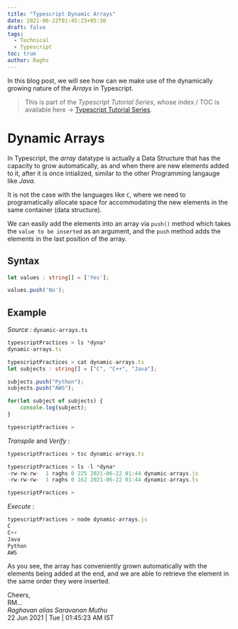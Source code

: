 ```yaml
---
title: "Typescript Dynamic Arrays"
date: 2021-06-22T01:45:23+05:30
draft: false
tags:
  - Technical
  - Typescript
toc: true
author: Raghs
---
```


In this blog post, we will see how can we make use of the dynamically growing nature of the *Arrays* in Typescript.

<!--more-->

> This is part of the _Typescript Tutorial Series_, whose index / TOC is available here &rarr; [Typescript Tutorial Series](../typescript-tutorial-series/).

# Dynamic Arrays 

In Typescript, the *array* datatype is actually a Data Structure that has the capacity to grow automatically, as and when there are new elements added to it, after it is once intialized, similar to the other Programming langauge like *Java*. 

It is not the case with the languages like `C`, where we need to programatically allocate space for accommodating the new elements in the same container (data structure).

We can easily add the elements into an array via `push()` method which takes the `value to be inserted` as an argument, and the `push` method adds the elements in the last position of the array.

## Syntax 

```ts
let values : string[] = ['Yes'];

values.push('No');
```

## Example 

*Source* : `dynamic-arrays.ts`

```ts
typescriptPractices > ls *dyna*
dynamic-arrays.ts

typescriptPractices > cat dynamic-arrays.ts
let subjects : string[] = ["C", "C++", "Java"];

subjects.push("Python");
subjects.push("AWS");

for(let subject of subjects) {
    console.log(subject);
}

typescriptPractices > 
```

*Transpile* and *Verify* : 
```ts
typescriptPractices > tsc dynamic-arrays.ts

typescriptPractices > ls -l *dyna* 
-rw-rw-rw-  1 raghs 0 225 2021-06-22 01:44 dynamic-arrays.js
-rw-rw-rw-  1 raghs 0 162 2021-06-22 01:44 dynamic-arrays.ts

typescriptPractices > 
```

*Execute* : 

```ts
typescriptPractices > node dynamic-arrays.js
C
C++
Java
Python
AWS
```

As you see, the array has conveniently grown automatically with the elements being added at the end, and we are able to retrieve the element in the same order they were inserted. 

Cheers,\
RM...\
_Raghavan alias Saravanan Muthu_\
22 Jun 2021 | Tue | 01:45:23 AM IST
